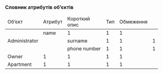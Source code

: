 ### Словник атрибутів об’єктів

<table>
  <thead>
    <tr>
      <td>Об’єкт</td>
      <td>Атрибут</td>
      <td>Короткий опис</td>
      <td>Тип</td>
      <td>Обмеження</td>
    </tr>
  </thead>
        <tr>
      <td rowspan="3">Administrator</td>
      <td>name</td>
      <td>1</td>
      <td>1</td>
      <td>1</td>
    </tr>
        <tr>
      <td></td>
      <td>surname</td>
      <td>1</td>
      <td>1</td>
      <td>1</td>
    </tr>
        <tr>
      <td></td>
      <td>phone number</td>
      <td>1</td>
      <td>1</td>
      <td>1</td>
    </tr>
        <tr>
      <td>Owner</td>
      <td>1</td>
      <td>1</td>
      <td>1</td>
      <td>1</td>
    </tr>
        <tr>
      <td>Apartment</td>
      <td>1</td>
      <td>1</td>
      <td>1</td>
      <td>1</td>
    </tr>
